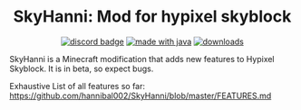 <h1 align = "center">
	SkyHanni: Mod for hypixel skyblock
</h1>

<div align="center">

[![discord badge](https://img.shields.io/discord/997079228510117908?label=discord&color=9089DA&logo=discord&style=for-the-badge)](https://discord.gg/8DXVN4BJz3)
[![made with java](https://img.shields.io/badge/Made%20With-Kotlin-orange?style=for-the-badge&logo=kotlin&logocolor=white)](https://www.java.com/)
[![downloads](https://img.shields.io/github/downloads/hannibal002/SkyHanni/total?label=downloads&color=208a19&logo=github&style=for-the-badge)](https://github.com/hannibal00212/SkyHanni/releases)
</div>

SkyHanni is a Minecraft modification that adds new features to Hypixel Skyblock. It is in beta, so expect bugs.

Exhaustive List of all features so far: https://github.com/hannibal002/SkyHanni/blob/master/FEATURES.md